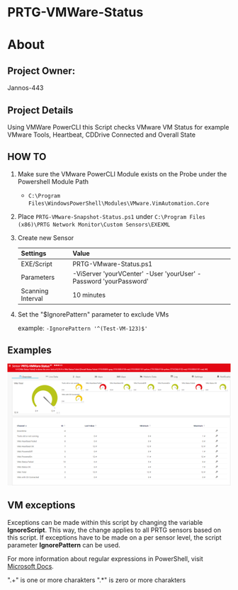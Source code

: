 # PRTG-VMWare-Status
# About

## Project Owner:

Jannos-443

## Project Details

Using VMWare PowerCLI this Script checks VMware VM Status for example VMware Tools, Heartbeat, CDDrive Connected and Overall State

## HOW TO

1. Make sure the VMware PowerCLI Module exists on the Probe under the Powershell Module Path
   - `C:\Program Files\WindowsPowerShell\Modules\VMware.VimAutomation.Core`

2. Place `PRTG-VMware-Snapshot-Status.ps1` under `C:\Program Files (x86)\PRTG Network Monitor\Custom Sensors\EXEXML`

3. Create new Sensor

   | Settings | Value |
   | --- | --- |
   | EXE/Script | PRTG-VMware-Status.ps1 |
   | Parameters | -ViServer 'yourVCenter' -User 'yourUser' -Password 'yourPassword' |
   | Scanning Interval | 10 minutes |


4. Set the "$IgnorePattern" parameter to exclude VMs
   
   example: `-IgnorePattern '^(Test-VM-123)$'`
 

## Examples
![PRTG-VMware-Status](media/VMware-Status-Error.png)

VM exceptions
------------------
Exceptions can be made within this script by changing the variable **IgnoreScript**. This way, the change applies to all PRTG sensors 
based on this script. If exceptions have to be made on a per sensor level, the script parameter **IgnorePattern** can be used.


For more information about regular expressions in PowerShell, visit [Microsoft Docs](https://docs.microsoft.com/en-us/powershell/module/microsoft.powershell.core/about/about_regular_expressions).

".+" is one or more charakters
".*" is zero or more charakters
